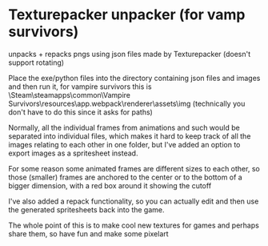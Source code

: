 # Texturepacker unpacker (for vamp survivors)
unpacks + repacks pngs using json files made by Texturepacker (doesn't support rotating)

Place the exe/python files into the directory containing json files and images and then run it, for vampire survivors this is \Steam\steamapps\common\Vampire Survivors\resources\app\.webpack\renderer\assets\img
(technically you don't have to do this since it asks for paths)

Normally, all the individual frames from animations and such would be separated into individual files, which makes it hard to keep track of all the images relating to each other in one folder, but I've added an option to export images as a spritesheet instead.

For some reason some animated frames are different sizes to each other, so those (smaller) frames are anchored to the center or to the bottom of a bigger dimension, with a red box around it showing the cutoff

I've also added a repack functionality, so you can actually edit and then use the generated spritesheets back into the game.

The whole point of this is to make cool new textures for games and perhaps share them, so have fun and make some pixelart
